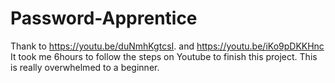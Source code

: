 # Password-Apprentice
Thank to https://youtu.be/duNmhKgtcsI. and  https://youtu.be/iKo9pDKKHnc
It took me 6hours to follow the steps on Youtube to finish this project.
This is really overwhelmed to a beginner.
